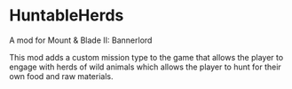 # HuntableHerds
 A mod for Mount & Blade II: Bannerlord

This mod adds a custom mission type to the game that allows the player to engage with herds of wild animals which allows the player to hunt for their own food and raw materials.
